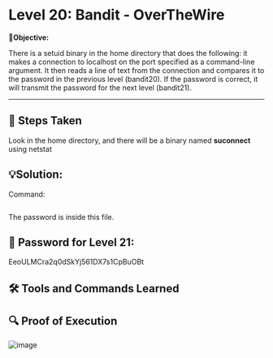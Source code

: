 # Level 20: Bandit - OverTheWire

**🎯Objective:**  

There is a setuid binary in the home directory that does the following: it makes a connection to localhost on the port specified as a command-line argument. It then reads a line of text from the connection and compares it to the password in the previous level (bandit20). If the password is correct, it will transmit the password for the next level (bandit21).

---

## 📝 Steps Taken
Look in the home directory, and there will be a binary named **suconnect** using netstat 

## 💡Solution:


  Command:
   ```bash
   
```
The password is inside this file.

## 🔑 Password for Level 21:
EeoULMCra2q0dSkYj561DX7s1CpBuOBt

## 🛠️ Tools and Commands Learned

## 🔍 Proof of Execution

![image](https://github.com/user-attachments/assets/296862ad-3942-4f29-8878-720365209d9c)
